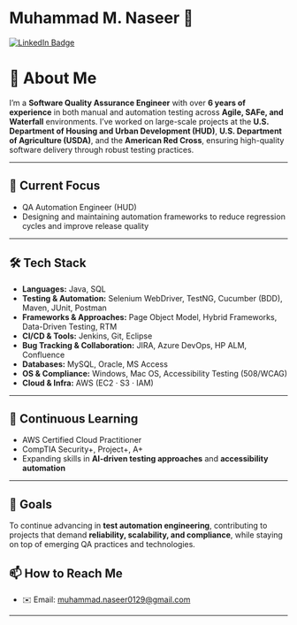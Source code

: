 # Muhammad M. Naseer 👋
[![LinkedIn Badge](https://img.shields.io/badge/LinkedIn-Profile-blue?style=flat&logo=linkedin&logoColor=white)](https://linkedin.com/in/muhammad-m-naseer-69b543380)

# 👋 About Me  

I’m a **Software Quality Assurance Engineer** with over **6 years of experience** in both manual and automation testing across **Agile, SAFe, and Waterfall** environments. I’ve worked on large-scale projects at the **U.S. Department of Housing and Urban Development (HUD)**, **U.S. Department of Agriculture (USDA)**, and the **American Red Cross**, ensuring high-quality software delivery through robust testing practices.  

---

## 🔭 Current Focus  
- QA Automation Engineer (HUD)  
- Designing and maintaining automation frameworks to reduce regression cycles and improve release quality  

---

## 🛠️ Tech Stack  
- **Languages:** Java, SQL  
- **Testing & Automation:** Selenium WebDriver, TestNG, Cucumber (BDD), Maven, JUnit, Postman  
- **Frameworks & Approaches:** Page Object Model, Hybrid Frameworks, Data-Driven Testing, RTM  
- **CI/CD & Tools:** Jenkins, Git, Eclipse  
- **Bug Tracking & Collaboration:** JIRA, Azure DevOps, HP ALM, Confluence  
- **Databases:** MySQL, Oracle, MS Access  
- **OS & Compliance:** Windows, Mac OS, Accessibility Testing (508/WCAG)
- **Cloud & Infra:** AWS (EC2 · S3 · IAM) 

---

## 🌱 Continuous Learning  
- AWS Certified Cloud Practitioner  
- CompTIA Security+, Project+, A+  
- Expanding skills in **AI-driven testing approaches** and **accessibility automation**  

---

## 🎯 Goals  
To continue advancing in **test automation engineering**, contributing to projects that demand **reliability, scalability, and compliance**, while staying on top of emerging QA practices and technologies.  


## 📫 How to Reach Me

- ✉️ Email: muhammad.naseer0129@gmail.com   

---
